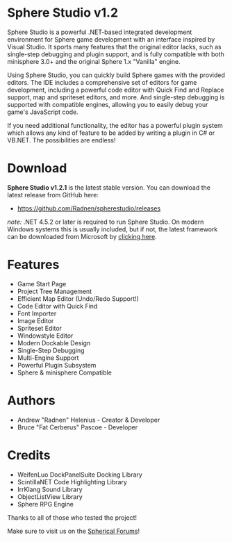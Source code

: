 Sphere Studio v1.2
==================

Sphere Studio is a powerful .NET-based integrated development environment for
Sphere game development with an interface inspired by Visual Studio.  It sports
many features that the original editor lacks, such as single-step debugging and
plugin support, and is fully compatible with both minisphere 3.0+ and the
original Sphere 1.x "Vanilla" engine.

Using Sphere Studio, you can quickly build Sphere games with the provided
editors.  The IDE includes a comprehensive set of editors for game development,
including a powerful code editor with Quick Find and Replace support, map and
spriteset editors, and more.  And single-step debugging is supported with
compatible engines, allowing you to easily debug your game's JavaScript code.

If you need additional functionality, the editor has a powerful plugin system
which allows any kind of feature to be added by writing a plugin in C# or
VB.NET.  The possibilities are endless!


Download
========

**Sphere Studio v1.2.1** is the latest stable version.  You can download the
latest release from GitHub here:

- <https://github.com/Radnen/spherestudio/releases>

*note:* .NET 4.5.2 or later is required to run Sphere Studio.  On modern Windows
systems this is usually included, but if not, the latest framework can be
downloaded from Microsoft by
[clicking here](https://www.microsoft.com/en-us/download/details.aspx?id=49981).

Features
========
 
 - Game Start Page
 - Project Tree Management
 - Efficient Map Editor (Undo/Redo Support!)
 - Code Editor with Quick Find
 - Font Importer
 - Image Editor
 - Spriteset Editor
 - Windowstyle Editor
 - Modern Dockable Design
 - Single-Step Debugging
 - Multi-Engine Support
 - Powerful Plugin Subsystem
 - Sphere & minisphere Compatible


Authors
=======

 - Andrew "Radnen" Helenius - Creator & Developer
 - Bruce "Fat Cerberus" Pascoe - Developer


Credits
=======

 - WeifenLuo DockPanelSuite Docking Library
 - ScintillaNET Code Highlighting Library
 - IrrKlang Sound Library
 - ObjectListView Library
 - Sphere RPG Engine

Thanks to all of those who tested the project!

Make sure to visit us on the [Spherical Forums](http://www.spheredev.org/forums)!
